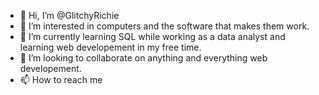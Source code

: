 - 👋 Hi, I’m @GlitchyRichie
- 👀 I’m interested in computers and the software that makes them work.
- 🌱 I’m currently learning SQL while working as a data analyst and learning web developement in my free time.
- 💞️ I’m looking to collaborate on anything and everything web developement.
- 📫 How to reach me 

<!---
GlitchyRichie/GlitchyRichie is a ✨ special ✨ repository because its `README.md` (this file) appears on your GitHub profile.
You can click the Preview link to take a look at your changes.
--->
